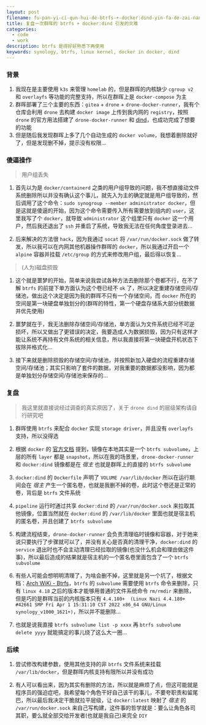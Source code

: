 ```yaml
---
layout: post
filename: fu-pan-yi-ci-qun-hui-de-btrfs-+-docker:dind-yin-fa-de-zai-nan
title: 复盘一次群晖的 btrfs + docker:dind 引发的灾难
categories:
  - code
  - work
description: btrfs 是得好好熟悉下再使用
keywords: synology, btrfs, linux kernel, docker in docker, dind
---
```

### 背景

1. 我现在是主要使用 `k3s` 来管理 `homelab` 的，但是群晖的内核缺少 `cgroup v2` 和 `overlayfs` 等功能的完整支持，所以在群晖上是 `docker-compose` 为主
2. 群晖部署了三个主要的东西：`gitea` + `drone` + `drone-docker-runner`，我有个仓库会利用 `drone` 去构建 `docker image` 上传到我内网的 `registry`，按照 `drone` 的官方用法搭建了 `drone-docker-runner` 和 [dind](https://docs.drone.io/pipeline/docker/examples/services/docker_dind/)，也成功完成了想要的功能
3. 但是随后我发现群晖上多了几个自动生成的 `docker volume`，我想着删除就好了，但是发现删不掉，提示没有权限...

### 傻逼操作

> 用户组丢失

1. 首先以为是 `docker/containerd` 之类的用户组导致的问题，我不想直接动文件系统删除所以并没有确认这个事儿，就先入为主的确定就是用户组导致的，然后调用了这个命令：`sudo synogroup --member administrator docker`，但是这就是傻逼的开始，因为这个命令需要传入所有需要放到组内的 `user`，这里我写了个 `docker`，就导致 `administrator` 这个组里只有 `docker` 这一个用户，然后我还退出了 `ssh` 并重启了系统，导致我无法在任何角度登录进去...

2. 后来解决的方法很 `hack`，因为我通过 `socat` 将 `/var/run/docker.sock` 做了转发，所以我可以在内网其他机器操作群晖的 `docker`，所以我通过开启一个 `alpine` 容器并挂载 `/etc/group` 的方式来修改用户组，最后得以恢复...

> (人为)磁盘损毁

1. 这个就是噩梦的开始，简单来说我尝试各种方法去删除那个卷都不行，在不了解 `btrfs` 的前提下单方面认为这个卷已经不 `ok` 了，所以决定重建存储空间/存储池，做出这个决定是因为我的群晖不只有一个存储空间，而 `docker` 所在的空间是第一块硬盘单独划分的(群晖的特性，第一个硬盘存储系大部分统数据并优先使用)

2. 噩梦就在于，我无法删除存储空间/存储池，单方面认为文件系统已经不可逆损坏，所以又做出了更错误的决定，我要造成人为数据损毁，因为只有这样才能让系统不再持有文件系统的相关信息，所以我直接将第一块硬盘开机状态下拔除并格式化...

3. 接下来就是删除损毁的存储空间/存储池，并按照新加入硬盘的流程重建存储空间/存储池；其实只影响了套件的数据，对我重要的数据都没影响，因为都是单独划分存储空间/存储池来保存的...

### 复盘

> 我这里就直接说经过调查的真实原因了，关于 `drone dind` 的层级架构请自行研究吧

1. 群晖使用 `btrfs` 来配合 `docker` 实现 `storage driver`，并且没有 `overlayfs` 支持，所以没得选

2. 根据 `docker` 的 [官方文档](https://docs.docker.com/storage/storagedriver/btrfs-driver/#how-the-btrfs-storage-driver-works) 提到，镜像在本地其实是一个 `btrfs subvolume`，上层的所有 `layer` 都是 `snapshot`，所以在我的场景里，`drone-docker-runner` 和 `docker:dind` 镜像都是在 *宿主* 也就是群晖上的直接的 `btrfs subvolume`

3. `docker:dind` 的 `Dockerfile` 声明了 `VOLUME /var/lib/docker` 所以在运行期间会在 *宿主* 产生一个匿名卷，也就是我删不掉的卷，此时这个卷还是正常的卷，背后是 `btrfs` 文件系统

4. `pipeline` 运行时通过共享 `docker:dind` 的 `/var/run/docker.sock` 来拉取其他镜像，位置当然就在 `docker:dind` 的 `/var/lib/docker` 里面也就是宿主机的匿名卷，并且创建了 `btrfs subvolume`

5. 构建流程结束，`drone-docker-runner` 会负责清理临时镜像和容器，对于她来说只要执行了步骤就可以了，并没有关心是否真的清理干净，`docker:dind` 的 `service` 退出时也不会主动清理已经拉取的镜像(也没什么机会和理由做这件事)，所以最后造成的结果就是宿主机的一个匿名卷里面包含了一个 `btrfs subvolume`

6. 有些人可能会想明明清理了，为啥会删不掉，这里就是另一个坑了，根据文档：[Arch WiKi - Btrfs](https://wiki.archlinux.org/title/btrfs#Deleting_a_subvolume)，`btrfs` 的 `subvolume` 需要使用 `btrfs` 命令来删除，只有 `linux 4.18` 之后的版本才能够用普通的文件系统命令 `rm/rmdir` 来删除，但是巧的是群晖当前的内核版本只有 `4.4.180+  (Linux Nazi 4.4.180+ #42661 SMP Fri Apr 1 15:31:10 CST 2022 x86_64 GNU/Linux synology_v1000_1621+)`，所以并不能删除...

7. 也就是说我直接 `btrfs subvolume list -p xxxx` 再 `btrfs subvolume delete yyyy` 就能搞定的事儿绕了这么大一圈...

### 后续

1. 尝试修改构建参数，使用其他支持的非 `btrfs` 文件系统来挂载 `/var/lib/docker`，但是群晖内核支持有限所以并没有成功

2. 有人可以看出来，因为其实有删除的方法，所以就是麻烦了点，但这可能就是程序员的强迫症吧，我希望每个角色干好自己该干的事儿，不要夸职责和留尾巴，所以最后我决定干脆就拉平层级，让 `docker:latest` 映射了 *宿主* 的 `/var/run/docker.sock` 来自己写构建，这件事的哲学就是：要么让角色各司其职，要么就全部交给开发者(也就是我自己)来完全 `DIY`